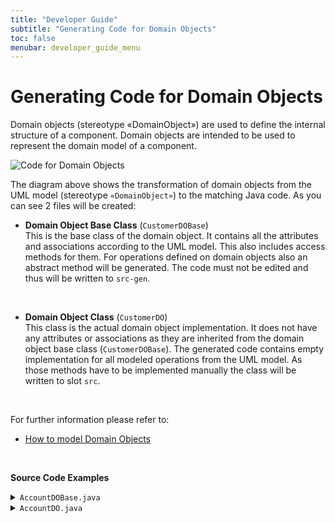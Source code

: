 ```yaml
---
title: "Developer Guide"
subtitle: "Generating Code for Domain Objects"
toc: false
menubar: developer_guide_menu
---
```


# Generating Code for Domain Objects

Domain objects (stereotype «DomainObject») are used to define the internal structure of a component. Domain objects are intended to be used to represent the domain model of a component.

![Code for Domain Objects](../../images/code_for_domain_objects.png)
<br>

The diagram above shows the transformation of domain objects from the UML model (stereotype `«DomainObject»`) to the matching Java code. As you can see 2 files will be created:<br>

- **Domain Object Base Class** (`CustomerDOBase`)  
  This is the base class of the domain object. It contains all the attributes and associations according to the UML model. This also includes access methods for them. For operations defined on domain objects also an abstract method will be generated. The code must not be edited and thus will be written to `src-gen`.  

<br>

- **Domain Object Class** (`CustomerDO`)  
  This class is the actual domain object implementation. It does not have any attributes or associations as they are inherited from the domain object base class (`CustomerDOBase`). The generated code contains empty implementation for all modeled operations from the UML model. As those methods have to be implemented manually the class will be written to slot `src`.

<br>

For further information please refer to:

- [How to model Domain Objects](../../uml-modeling-guide/how-to-model-domain-objects)

<br>

**Source Code Examples**
<details>
  <summary><code>AccountDOBase.java</code></summary>
  <script src="https://emgithub.com/embed-v2.js?target=https%3A%2F%2Fgithub.com%2Fanaptecs%2Fjeaf-generator-samples%2Fblob%2Fmaster%2Faccounting-domain-objects%2Fsrc-gen%2Fmain%2Fjava%2Fcom%2Fanaptecs%2Fjeaf%2Faccounting%2Fimpl%2Fdomainobjects%2FAccountDOBase.java&style=base16%2Fatelier-forest-light&type=code&showBorder=on&showFileMeta=on&showFullPath=on&showCopy=on"></script>
</details>
<details>
  <summary><code>AccountDO.java</code></summary>
  <script src="https://emgithub.com/embed-v2.js?target=https%3A%2F%2Fgithub.com%2Fanaptecs%2Fjeaf-generator-samples%2Fblob%2Fmaster%2Faccounting-domain-objects%2Fsrc-gen%2Fmain%2Fjava%2Fcom%2Fanaptecs%2Fjeaf%2Faccounting%2Fimpl%2Fdomainobjects%2FAccountDO.java&style=base16%2Fatelier-forest-light&type=code&showBorder=on&showFileMeta=on&showFullPath=on&showCopy=on"></script>
</details>